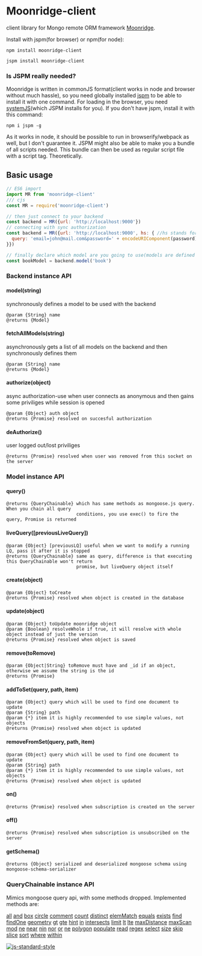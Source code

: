 # Moonridge-client
client library for Mongo remote ORM framework [Moonridge](https://github.com/capaj/Moonridge).

Install with jspm(for browser) or npm(for node):

```
npm install moonridge-client

jspm install moonridge-client
```
### Is JSPM really needed?

Moonridge is written in commonJS format(client works in node and browser without much hassle), so you need globally installed [jspm](https://github.com/jspm/jspm-cli) to be able to install it with one command. For loading in the browser, you need [systemJS](https://github.com/systemjs/systemjs)(which JSPM installs for you).
If you don't have jspm, install it with this command:

    npm i jspm -g

As it works in node, it should be possible to run in browserify/webpack as well, but I don't guarantee it. JSPM might also be able to make you a bundle of all scripts needed. This bundle can then be used as regular script file with a script tag. Theoretically.

## Basic usage

```javascript
// ES6 import
import MR from 'moonridge-client'
/// cjs
const MR = require('moonridge-client')

// then just connect to your backend
const backend = MR({url: 'http://localhost:9000'})
// connecting with sync authorization
const backend = MR({url: 'http://localhost:9000', hs: { //hs stands for handshake(is passed to socket.io's connect method)
  query: 'email=john@mail.com&password=' + encodeURIComponent(password)
}})

// finally declare which model are you going to use(models are defined with schemas on the backend)
const bookModel = backend.model('book')
```

### Backend instance API
#### model(string)
synchronously defines a model to be used with the backend
```
@param {String} name
@returns {Model}
```
#### fetchAllModels(string)
asynchronously gets a list of all models on the backend and then synchronously defines them
```
@param {String} name
@returns {Model}
```
#### authorize(object)
async authorization-use when user connects as anonymous and then gains some priviliges while session is opened
```
@param {Object} auth object
@returns {Promise} resolved on succesful authorization
```
#### deAuthorize()
user logged out/lost priviliges
```
@returns {Promise} resolved when user was removed from this socket on the server
```

### Model instance API
#### query()
```
@returns {QueryChainable} which has same methods as mongoose.js query. When you chain all query
                          conditions, you use exec() to fire the query, Promise is returned
```
#### liveQuery([previousLiveQuery])
```
@param {Object} [previousLQ] useful when we want to modify a running LQ, pass it after it is stopped
@returns {QueryChainable} same as query, difference is that executing this QueryChainable won't return
                          promise, but liveQuery object itself
```
#### create(object)
```
@param {Object} toCreate
@returns {Promise} resolved when object is created in the database
```
#### update(object)
```
@param {Object} toUpdate moonridge object
@param {Boolean} resolveWhole if true, it will resolve with whole object instead of just the version
@returns {Promise} resolved when object is saved
```
#### remove(toRemove)
```
@param {Object|String} toRemove must have and _id if an object, otherwise we assume the string is the id
@returns {Promise}
```
#### addToSet(query, path, item)
```
@param {Object} query which will be used to find one document to update
@param {String} path
@param {*} item it is highly recommended to use simple values, not objects
@returns {Promise} resolved when object is updated
```
#### removeFromSet(query, path, item)
```
@param {Object} query which will be used to find one document to update
@param {String} path
@param {*} item it is highly recommended to use simple values, not objects
@returns {Promise} resolved when object is updated
```
#### on()
```
@returns {Promise} resolved when subscription is created on the server
```
#### off()
```
@returns {Promise} resolved when subscription is unsubscribed on the server
```
#### getSchema()
```
@returns {Object} serialized and deserialized mongoose schema using mongoose-schema-serializer
```

### QueryChainable instance API
Mimics mongoose query api, with some methods dropped. Implemented methods are:

[all](http://mongoosejs.com/docs/api.html#query_Query-all)
[and](http://mongoosejs.com/docs/api.html#query_Query-and)
[box](http://mongoosejs.com/docs/api.html#query_Query-box)
[circle](http://mongoosejs.com/docs/api.html#query_Query-circle)
[comment](http://mongoosejs.com/docs/api.html#query_Query-comment)
[count](http://mongoosejs.com/docs/api.html#query_Query-count)
[distinct](http://mongoosejs.com/docs/api.html#query_Query-distinct)
[elemMatch](http://mongoosejs.com/docs/api.html#query_Query-elemMatch)
[equals](http://mongoosejs.com/docs/api.html#query_Query-equals)
[exists](http://mongoosejs.com/docs/api.html#query_Query-exists)
[find](http://mongoosejs.com/docs/api.html#query_Query-find)
[findOne](http://mongoosejs.com/docs/api.html#query_Query-findOne)
[geometry](http://mongoosejs.com/docs/api.html#query_Query-geometry)
[gt](http://mongoosejs.com/docs/api.html#query_Query-gt)
[gte](http://mongoosejs.com/docs/api.html#query_Query-gte)
[hint](http://mongoosejs.com/docs/api.html#query_Query-hint)
[in](http://mongoosejs.com/docs/api.html#query_Query-in)
[intersects](http://mongoosejs.com/docs/api.html#query_Query-intersects)
[limit](http://mongoosejs.com/docs/api.html#query_Query-limit)
[lt](http://mongoosejs.com/docs/api.html#query_Query-lt)
[lte](http://mongoosejs.com/docs/api.html#query_Query-lte)
[maxDistance](http://mongoosejs.com/docs/api.html#query_Query-maxDistance)
[maxScan](http://mongoosejs.com/docs/api.html#query_Query-maxScan)
[mod](http://mongoosejs.com/docs/api.html#query_Query-mod)
[ne](http://mongoosejs.com/docs/api.html#query_Query-ne)
[near](http://mongoosejs.com/docs/api.html#query_Query-near)
[nin](http://mongoosejs.com/docs/api.html#query_Query-nin)
[nor](http://mongoosejs.com/docs/api.html#query_Query-nor)
[or](http://mongoosejs.com/docs/api.html#query_Query-or)
[ne](http://mongoosejs.com/docs/api.html#query_Query-ne)
[polygon](http://mongoosejs.com/docs/api.html#query_Query-polygon)
[populate](http://mongoosejs.com/docs/api.html#query_Query-populate)
[read](http://mongoosejs.com/docs/api.html#query_Query-read)
[regex](http://mongoosejs.com/docs/api.html#query_Query-regex)
[select](http://mongoosejs.com/docs/api.html#query_Query-select)
[size](http://mongoosejs.com/docs/api.html#query_Query-size)
[skip](http://mongoosejs.com/docs/api.html#query_Query-skip)
[slice](http://mongoosejs.com/docs/api.html#query_Query-slice)
[sort](http://mongoosejs.com/docs/api.html#query_Query-sort)
[where](http://mongoosejs.com/docs/api.html#query_Query-where)
[within](http://mongoosejs.com/docs/api.html#query_Query-within)

[![js-standard-style](https://cdn.rawgit.com/feross/standard/master/badge.svg)](https://github.com/feross/standard)
